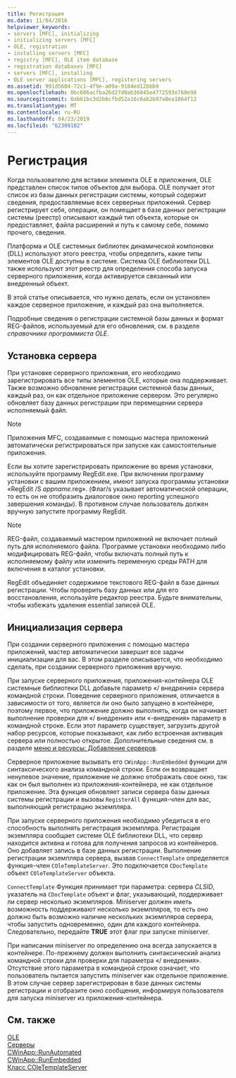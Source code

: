 ```yaml
---
title: Регистрация
ms.date: 11/04/2016
helpviewer_keywords:
- servers [MFC], initializing
- initializing servers [MFC]
- OLE, registration
- installing servers [MFC]
- registry [MFC], OLE item database
- registration databases [MFC]
- servers [MFC], installing
- OLE server applications [MFC], registering servers
ms.assetid: 991d5684-72c1-4f9e-a09a-9184ed12bbb9
ms.openlocfilehash: 0bc606acfba26d27d0ab36045e4772593e760e98
ms.sourcegitcommit: 0ab61bc3d2b6cfbd52a16c6ab2b97a8ea1864f12
ms.translationtype: MT
ms.contentlocale: ru-RU
ms.lasthandoff: 04/23/2019
ms.locfileid: "62309102"
---
```

# <a name="registration"></a>Регистрация

Когда пользователю для вставки элемента OLE в приложения, OLE представлен список типов объектов для выбора. OLE получает этот список из базы данных регистрации системы, который содержит сведения, предоставляемые всех серверных приложений. Сервер регистрирует себя, операции, он помещает в базе данных регистрации системы (реестр) описывают каждый тип объекта, которые он предоставляет, файла расширений и путь к самому себе, помимо прочего, сведения.

Платформа и OLE системных библиотек динамической компоновки (DLL) используют этого реестра, чтобы определить, какие типы элементов OLE доступны в системе. Система OLE библиотеки DLL также используют этот реестр для определения способа запуска серверного приложения, когда активируется связанный или внедренный объект.

В этой статье описывается, что нужно делать, если он установлен каждое серверное приложение, и каждый раз она выполняется.

Подробные сведения о регистрации системной базы данных и формат REG-файлов, используемый для его обновления, см. в разделе *справочнике программиста OLE*.

##  <a name="_core_server_installation"></a> Установка сервера

При установке серверного приложения, его необходимо зарегистрировать все типы элементов OLE, которые она поддерживает. Также возможно обновление регистрации системной базы данных, каждый раз, он как отдельное приложение сервером. Это регулярно обновляет базу данных регистрации при перемещении сервера исполняемый файл.

> [!NOTE]
>  Приложения MFC, создаваемые с помощью мастера приложений автоматически регистрироваться при запуске как самостоятельные приложения.

Если вы хотите зарегистрировать приложение во время установки, используйте программу RegEdit.exe. При включении программу установки с вашим приложением, имеют запуска программы установки «RegEdit /S *appname*.reg». (Флаг/s указывает автоматической операции, то есть он не отобразить диалоговое окно reporting успешного завершения команды). В противном случае пользователь должен вручную запустите программу RegEdit.

> [!NOTE]
>  REG-файл, создаваемый мастером приложений не включает полный путь для исполняемого файла. Программе установки необходимо либо модифицировать REG-файл, чтобы включать полный путь к исполняемому файлу или изменить переменную среды PATH для включения в каталог установки.

RegEdit объединяет содержимое текстового REG-файл в базе данных регистрации. Чтобы проверить базу данных или для его восстановления, используйте редактор реестра. Будьте внимательны, чтобы избежать удаления essential записей OLE.

##  <a name="_core_server_initialization"></a> Инициализация сервера

При создании серверного приложения с помощью мастера приложений, мастер автоматически завершит все задачи инициализации для вас. В этом разделе описывается, что необходимо сделать, при создании серверного приложения вручную.

При запуске серверного приложения, приложения-контейнера OLE системные библиотеки DLL добавьте параметр «/ внедрения» сервера командной строки. Поведение серверного приложения, отличается в зависимости от того, является ли оно было запущено в контейнере, поэтому первое, что приложение должно выполнять, когда он начинает выполнение проверки для «/ внедрения» или «-внедрения» параметр в командной строке. Если этот параметр существует, загрузить другой набор ресурсов, которые показывают, как либо встроенная активация сервера или полностью открытое. Дополнительные сведения см. в разделе [меню и ресурсы: Добавление серверов](../mfc/menus-and-resources-server-additions.md).

Серверное приложение вызывать его `CWinApp::RunEmbedded` функции для синтаксического анализа командной строки. Если он возвращает ненулевое значение, приложение не должно отображать свое окно, так как он был выполнен из приложения-контейнера, не как отдельное приложение. Эта функция обновляет записи сервера базы данных системы регистрации и вызовы `RegisterAll` функция-член для вас, выполняющий регистрацию экземпляра.

При запуске серверного приложения необходимо убедиться в его способность выполнять регистрация экземпляра. Регистрация экземпляра сообщает системе OLE библиотеки DLL, что сервер находится активна и готова для получения запросов из контейнеров. Оно добавляет запись в базе данных регистрации. Выполнение регистрации экземпляра сервера, вызвав `ConnectTemplate` определяется функция-член `COleTemplateServer`. Это подключается `CDocTemplate` объект `COleTemplateServer` объекта.

`ConnectTemplate` Функция принимает три параметра: сервера *CLSID*, указатель на `CDocTemplate` объект и флаг, указывающий, поддерживает ли сервер несколько экземпляров. Miniserver должен иметь возможность поддерживают несколько экземпляров, то есть оно должно быть возможно наличие нескольких экземпляров сервера, чтобы запустить одновременно, один для каждого контейнера. Следовательно, передайте **TRUE** этот флаг при запуске miniserver.

При написании miniserver по определению она всегда запускается в контейнере. По-прежнему должен выполнить синтаксический анализ командной строки для проверки для параметра «/ внедрения». Отсутствие этого параметра в командной строке означает, что пользователь пытается запустить miniserver как отдельное приложение. В этом случае сервер зарегистрирован в базе данных системы регистрации и отобразите окно сообщения, информируя пользователя для запуска miniserver из приложения-контейнера.

## <a name="see-also"></a>См. также

[OLE](../mfc/ole-in-mfc.md)<br/>
[Серверы](../mfc/servers.md)<br/>
[CWinApp::RunAutomated](../mfc/reference/cwinapp-class.md#runautomated)<br/>
[CWinApp::RunEmbedded](../mfc/reference/cwinapp-class.md#runembedded)<br/>
[Класс COleTemplateServer](../mfc/reference/coletemplateserver-class.md)
